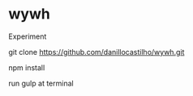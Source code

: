 # wywh

Experiment

git clone https://github.com/danillocastilho/wywh.git

npm install

run gulp at terminal
